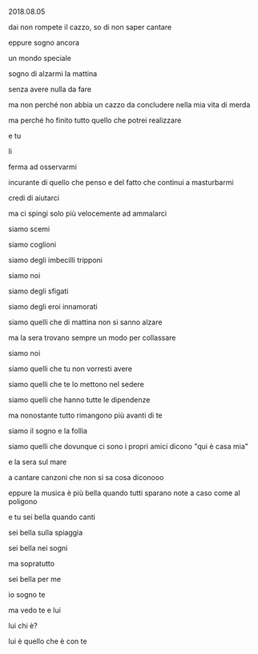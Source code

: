2018.08.05

dai non rompete il cazzo, so di non saper cantare

eppure sogno ancora

un mondo speciale

sogno di alzarmi la mattina

senza avere nulla da fare

ma non perché non abbia un cazzo da concludere nella mia vita di merda

ma perché ho finito tutto quello che potrei realizzare

e tu

lì

ferma ad osservarmi

incurante di quello che penso e del fatto che continui a masturbarmi

credi di aiutarci

ma ci spingi solo più velocemente ad ammalarci

siamo scemi

siamo coglioni

siamo degli imbecilli tripponi

siamo noi

siamo degli sfigati

siamo degli eroi innamorati

siamo quelli che di mattina non si sanno alzare

ma la sera trovano sempre un modo per collassare

siamo noi

siamo quelli che tu non vorresti avere

siamo quelli che te lo mettono nel sedere

siamo quelli che hanno tutte le dipendenze

ma nonostante tutto rimangono più avanti di te

siamo il sogno e la follia

siamo quelli che dovunque ci sono i propri amici dicono "qui è casa mia"

e la sera sul mare

a cantare canzoni che non si sa cosa diconooo

eppure la musica è più bella quando tutti sparano note a caso come al poligono

e tu sei bella quando canti

sei bella sulla spiaggia

sei bella nei sogni

ma sopratutto

sei bella per me

io sogno te

ma vedo te e lui

lui chi è?

lui è quello che è con te